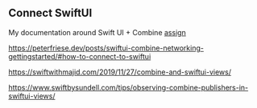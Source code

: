 

## Connect SwiftUI


My documentation around Swift UI + Combine
[assign](assign.md)


https://peterfriese.dev/posts/swiftui-combine-networking-gettingstarted/#how-to-connect-to-swiftui

https://swiftwithmajid.com/2019/11/27/combine-and-swiftui-views/

https://www.swiftbysundell.com/tips/observing-combine-publishers-in-swiftui-views/


